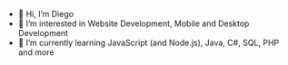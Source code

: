 - 👋 Hi, I’m Diego 
- 👀 I’m interested in Website Development, Mobile and Desktop Development
- 🌱 I’m currently learning JavaScript (and Node.js), Java, C#, SQL, PHP and more
